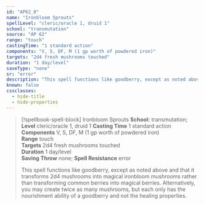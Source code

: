 ```yaml
---
id: "AP62_0"
name: "Ironbloom Sprouts"
spellLevel: "cleric/oracle 1, druid 1"
school: "transmutation"
source: "AP 62"
range: "touch"
castingTime: "1 standard action"
components: "V, S, DF, M (1 gp worth of powdered iron)"
targets: "2d4 fresh mushrooms touched"
duration: "1 day/level"
saveType: "none"
sr: "error"
description: "This spell functions like goodberry, except as noted above and that it transforms 2d4 mushrooms into magical ironbloom mushrooms rather than transforming common berries into magical berries. Alternatively, you may create twice as many mushrooms, but each only has the nourishment ability of a goodberry and not the healing properties."
known: false
cssclasses:
  - hide-title
  - hide-properties
---
```


> [!spellbook-spell-block] Ironbloom Sprouts
> **School:** transmutation; **Level** cleric/oracle 1, druid 1
> **Casting Time** 1 standard action  
> **Components** V, S, DF, M (1 gp worth of powdered iron)  
> **Range** touch  
> **Targets** 2d4 fresh mushrooms touched  
> **Duration** 1 day/level  
> **Saving Throw** none; **Spell Resistance** error
> 
> This spell functions like goodberry, except as noted above and that it transforms 2d4 mushrooms into magical ironbloom mushrooms rather than transforming common berries into magical berries. Alternatively, you may create twice as many mushrooms, but each only has the nourishment ability of a goodberry and not the healing properties.
